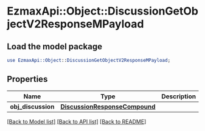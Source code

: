 # EzmaxApi::Object::DiscussionGetObjectV2ResponseMPayload

## Load the model package
```perl
use EzmaxApi::Object::DiscussionGetObjectV2ResponseMPayload;
```

## Properties
Name | Type | Description | Notes
------------ | ------------- | ------------- | -------------
**obj_discussion** | [**DiscussionResponseCompound**](DiscussionResponseCompound.md) |  | 

[[Back to Model list]](../README.md#documentation-for-models) [[Back to API list]](../README.md#documentation-for-api-endpoints) [[Back to README]](../README.md)


